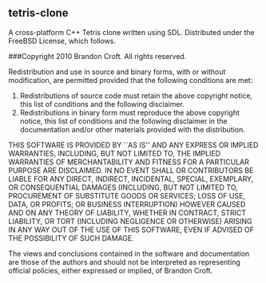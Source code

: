 ## tetris-clone

A cross-platform C++ Tetris clone written using SDL. Distributed under the FreeBSD License, which follows.

###Copyright 2010 Brandon Croft. All rights reserved.

Redistribution and use in source and binary forms, with or without modification, are
permitted provided that the following conditions are met:

 1. Redistributions of source code must retain the above copyright notice, this list of
      conditions and the following disclaimer.
 2. Redistributions in binary form must reproduce the above copyright notice, this list
      of conditions and the following disclaimer in the documentation and/or other materials
      provided with the distribution.

THIS SOFTWARE IS PROVIDED BY <COPYRIGHT HOLDER> ``AS IS'' AND ANY EXPRESS OR IMPLIED
WARRANTIES, INCLUDING, BUT NOT LIMITED TO, THE IMPLIED WARRANTIES OF MERCHANTABILITY AND
FITNESS FOR A PARTICULAR PURPOSE ARE DISCLAIMED. IN NO EVENT SHALL <COPYRIGHT HOLDER> OR
CONTRIBUTORS BE LIABLE FOR ANY DIRECT, INDIRECT, INCIDENTAL, SPECIAL, EXEMPLARY, OR
CONSEQUENTIAL DAMAGES (INCLUDING, BUT NOT LIMITED TO, PROCUREMENT OF SUBSTITUTE GOODS OR
SERVICES; LOSS OF USE, DATA, OR PROFITS; OR BUSINESS INTERRUPTION) HOWEVER CAUSED AND ON
ANY THEORY OF LIABILITY, WHETHER IN CONTRACT, STRICT LIABILITY, OR TORT (INCLUDING
NEGLIGENCE OR OTHERWISE) ARISING IN ANY WAY OUT OF THE USE OF THIS SOFTWARE, EVEN IF
ADVISED OF THE POSSIBILITY OF SUCH DAMAGE.

The views and conclusions contained in the software and documentation are those of the
authors and should not be interpreted as representing official policies, either expressed
or implied, of Brandon Croft.